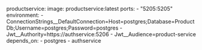 productservice:
  image: productservice:latest
  ports:
    - "5205:5205"
  environment:
    - ConnectionStrings__DefaultConnection=Host=postgres;Database=ProductDb;Username=postgres;Password=postgres
    - Jwt__Authority=https://authservice:5206
    - Jwt__Audience=product-service
  depends_on:
    - postgres
    - authservice